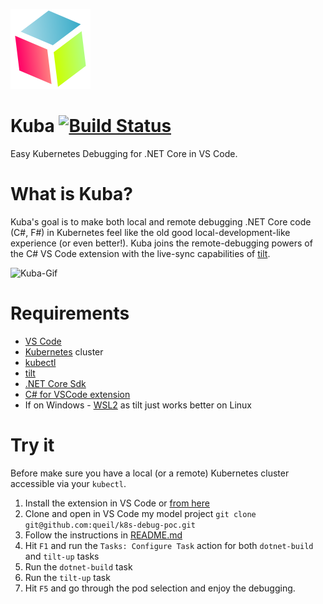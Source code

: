 ![Kuba](/media/kuba.128.png) 

# Kuba [![Build Status](https://dev.azure.com/queil/kuba/_apis/build/status/queil.kuba?branchName=master)](https://dev.azure.com/queil/kuba/_build/latest?definitionId=1&branchName=master)

Easy Kubernetes Debugging for .NET Core in VS Code.

# What is Kuba?

Kuba's goal is to make both local and remote debugging .NET Core code (C#, F#) in Kubernetes feel like the old good local-development-like experience (or even better!). Kuba joins the remote-debugging powers of the C# VS Code extension with the live-sync capabilities of [tilt](https://tilt.dev/).

![Kuba-Gif](/media/kuba2.gif)

# Requirements

* [VS Code](https://code.visualstudio.com/)
* [Kubernetes](https://kubernetes.io/) cluster
* [kubectl](https://kubernetes.io/docs/reference/kubectl/overview/)
* [tilt](https://tilt.dev/)
* [.NET Core Sdk](https://dotnet.microsoft.com/download)
* [C# for VSCode extension](https://github.com/OmniSharp/omnisharp-vscode)
* If on Windows - [WSL2](https://docs.microsoft.com/en-us/windows/wsl/wsl2-install) as tilt just works better on Linux

# Try it

Before make sure you have a local (or a remote) Kubernetes cluster accessible via your `kubectl`.

1. Install the extension in VS Code or [from here](https://marketplace.visualstudio.com/items?itemName=queil.kuba)
2. Clone and open in VS Code my model project `git clone git@github.com:queil/k8s-debug-poc.git`
3. Follow the instructions in [README.md](https://github.com/queil/k8s-debug-poc/blob/master/README.md)
4. Hit `F1` and run the `Tasks: Configure Task` action for both `dotnet-build` and `tilt-up` tasks
5. Run the `dotnet-build` task
6. Run the `tilt-up` task
7. Hit `F5` and go through the pod selection and enjoy the debugging.


